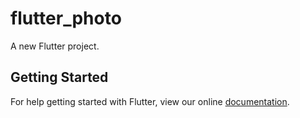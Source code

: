 # flutter_photo

A new Flutter project.

## Getting Started

For help getting started with Flutter, view our online
[documentation](https://flutter.io/).
